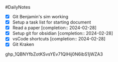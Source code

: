 #DailyNotes 
 - [x] Git Benjamin's sim working 
 - [x] Setup a task list for starting document
 - [x] Read a paper  [completion:: 2024-02-28]
 - [x] Setup git for obsidian  [completion:: 2024-02-28]
 - [x] vsCode shortcuts  [completion:: 2024-02-28]
 - [x] Git Kraken

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


 